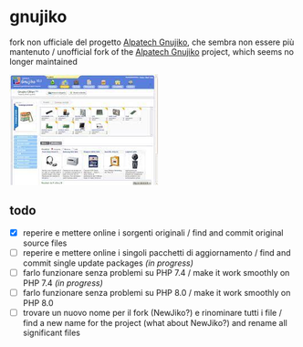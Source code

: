 # gnujiko

fork non ufficiale del progetto [Alpatech Gnujiko](http://gnujiko.alpatech.it/), che sembra non essere più mantenuto / unofficial fork of the [Alpatech Gnujiko](http://gnujiko.alpatech.it/) project, which seems no longer maintained

![Gnujiko Home](docs/home.jpg "Gnujiko Home")

## todo
- [x] reperire e mettere online i sorgenti originali / find and commit original source files
- [ ] reperire e mettere online i singoli pacchetti di aggiornamento / find and commit single update packages _(in progress)_
- [ ] farlo funzionare senza problemi su PHP 7.4 / make it work smoothly on PHP 7.4 _(in progress)_
- [ ] farlo funzionare senza problemi su PHP 8.0 / make it work smoothly on PHP 8.0
- [ ] trovare un nuovo nome per il fork (NewJiko?) e rinominare tutti i file / find a new name for the project (what about NewJiko?) and rename all significant files
